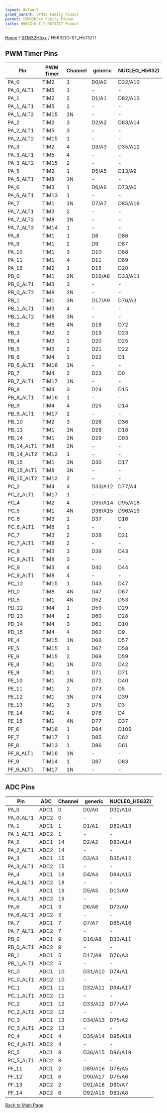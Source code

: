 ```yaml
---
layout: default
grand_parent: STM32 Family Pinout
parent: STM32H5xx Family Pinout
title: H563Z(G-I)T_H573ZIT Pinout
---
```


[Home](../../index.md) / [STM32H5xx](../index.md) / H563Z(G-I)T_H573ZIT

## PWM Timer Pins

| Pin | PWM Timer | Channel | generic | NUCLEO_H563ZI |
| --- | --- | --- | --- | --- |
| PA_0 | TIM2 | 1 | D0/A0 | D32/A10 |
| PA_0_ALT1 | TIM5 | 1 | - | - |
| PA_1 | TIM2 | 2 | D1/A1 | D82/A13 |
| PA_1_ALT1 | TIM5 | 2 | - | - |
| PA_1_ALT2 | TIM15 | 1N | - | - |
| PA_2 | TIM2 | 3 | D2/A2 | D83/A14 |
| PA_2_ALT1 | TIM5 | 3 | - | - |
| PA_2_ALT2 | TIM15 | 1 | - | - |
| PA_3 | TIM2 | 4 | D3/A3 | D35/A12 |
| PA_3_ALT1 | TIM5 | 4 | - | - |
| PA_3_ALT2 | TIM15 | 2 | - | - |
| PA_5 | TIM2 | 1 | D5/A5 | D13/A9 |
| PA_5_ALT1 | TIM8 | 1N | - | - |
| PA_6 | TIM3 | 1 | D6/A6 | D73/A0 |
| PA_6_ALT1 | TIM13 | 1 | - | - |
| PA_7 | TIM1 | 1N | D7/A7 | D85/A16 |
| PA_7_ALT1 | TIM3 | 2 | - | - |
| PA_7_ALT2 | TIM8 | 1N | - | - |
| PA_7_ALT3 | TIM14 | 1 | - | - |
| PA_8 | TIM1 | 1 | D8 | D86 |
| PA_9 | TIM1 | 2 | D9 | D87 |
| PA_10 | TIM1 | 3 | D10 | D88 |
| PA_11 | TIM1 | 4 | D11 | D89 |
| PA_15 | TIM2 | 1 | D15 | D20 |
| PB_0 | TIM1 | 2N | D16/A8 | D33/A11 |
| PB_0_ALT1 | TIM3 | 3 | - | - |
| PB_0_ALT2 | TIM8 | 2N | - | - |
| PB_1 | TIM1 | 3N | D17/A9 | D76/A3 |
| PB_1_ALT1 | TIM3 | 4 | - | - |
| PB_1_ALT2 | TIM8 | 3N | - | - |
| PB_2 | TIM8 | 4N | D18 | D72 |
| PB_3 | TIM2 | 2 | D19 | D23 |
| PB_4 | TIM3 | 1 | D20 | D25 |
| PB_5 | TIM3 | 2 | D21 | D22 |
| PB_6 | TIM4 | 1 | D22 | D1 |
| PB_6_ALT1 | TIM16 | 1N | - | - |
| PB_7 | TIM4 | 2 | D23 | D0 |
| PB_7_ALT1 | TIM17 | 1N | - | - |
| PB_8 | TIM4 | 3 | D24 | D15 |
| PB_8_ALT1 | TIM16 | 1 | - | - |
| PB_9 | TIM4 | 4 | D25 | D14 |
| PB_9_ALT1 | TIM17 | 1 | - | - |
| PB_10 | TIM2 | 3 | D26 | D36 |
| PB_13 | TIM1 | 1N | D28 | D18 |
| PB_14 | TIM1 | 2N | D29 | D93 |
| PB_14_ALT1 | TIM8 | 2N | - | - |
| PB_14_ALT2 | TIM12 | 1 | - | - |
| PB_15 | TIM1 | 3N | D30 | D17 |
| PB_15_ALT1 | TIM8 | 3N | - | - |
| PB_15_ALT2 | TIM12 | 2 | - | - |
| PC_2 | TIM4 | 4 | D33/A12 | D77/A4 |
| PC_2_ALT1 | TIM17 | 1 | - | - |
| PC_4 | TIM2 | 4 | D35/A14 | D95/A18 |
| PC_5 | TIM1 | 4N | D36/A15 | D96/A19 |
| PC_6 | TIM3 | 1 | D37 | D16 |
| PC_6_ALT1 | TIM8 | 1 | - | - |
| PC_7 | TIM3 | 2 | D38 | D21 |
| PC_7_ALT1 | TIM8 | 2 | - | - |
| PC_8 | TIM3 | 3 | D39 | D43 |
| PC_8_ALT1 | TIM8 | 3 | - | - |
| PC_9 | TIM3 | 4 | D40 | D44 |
| PC_9_ALT1 | TIM8 | 4 | - | - |
| PC_12 | TIM15 | 1 | D43 | D47 |
| PD_0 | TIM8 | 4N | D47 | D67 |
| PD_5 | TIM1 | 4N | D52 | D53 |
| PD_12 | TIM4 | 1 | D59 | D29 |
| PD_13 | TIM4 | 2 | D60 | D28 |
| PD_14 | TIM4 | 3 | D61 | D10 |
| PD_15 | TIM4 | 4 | D62 | D9 |
| PE_4 | TIM15 | 1N | D66 | D57 |
| PE_5 | TIM15 | 1 | D67 | D58 |
| PE_6 | TIM15 | 2 | D68 | D59 |
| PE_8 | TIM1 | 1N | D70 | D42 |
| PE_9 | TIM1 | 1 | D71 | D71 |
| PE_10 | TIM1 | 2N | D72 | D40 |
| PE_11 | TIM1 | 2 | D73 | D5 |
| PE_12 | TIM1 | 3N | D74 | D39 |
| PE_13 | TIM1 | 3 | D75 | D3 |
| PE_14 | TIM1 | 4 | D76 | D4 |
| PE_15 | TIM1 | 4N | D77 | D37 |
| PF_6 | TIM16 | 1 | D84 | D105 |
| PF_7 | TIM17 | 1 | D85 | D62 |
| PF_8 | TIM13 | 1 | D86 | D61 |
| PF_8_ALT1 | TIM16 | 1N | - | - |
| PF_9 | TIM14 | 1 | D87 | D63 |
| PF_9_ALT1 | TIM17 | 1N | - | - |


## ADC Pins

| Pin | ADC | Channel | generic | NUCLEO_H563ZI |
| --- | --- | --- | --- | --- |
| PA_0 | ADC1 | 0 | D0/A0 | D32/A10 |
| PA_0_ALT1 | ADC2 | 0 | - | - |
| PA_1 | ADC1 | 1 | D1/A1 | D82/A13 |
| PA_1_ALT1 | ADC2 | 1 | - | - |
| PA_2 | ADC1 | 14 | D2/A2 | D83/A14 |
| PA_2_ALT1 | ADC2 | 14 | - | - |
| PA_3 | ADC1 | 15 | D3/A3 | D35/A12 |
| PA_3_ALT1 | ADC2 | 15 | - | - |
| PA_4 | ADC1 | 18 | D4/A4 | D84/A15 |
| PA_4_ALT1 | ADC2 | 18 | - | - |
| PA_5 | ADC1 | 19 | D5/A5 | D13/A9 |
| PA_5_ALT1 | ADC2 | 19 | - | - |
| PA_6 | ADC1 | 3 | D6/A6 | D73/A0 |
| PA_6_ALT1 | ADC2 | 3 | - | - |
| PA_7 | ADC1 | 7 | D7/A7 | D85/A16 |
| PA_7_ALT1 | ADC2 | 7 | - | - |
| PB_0 | ADC1 | 9 | D16/A8 | D33/A11 |
| PB_0_ALT1 | ADC2 | 9 | - | - |
| PB_1 | ADC1 | 5 | D17/A9 | D76/A3 |
| PB_1_ALT1 | ADC2 | 5 | - | - |
| PC_0 | ADC1 | 10 | D31/A10 | D74/A1 |
| PC_0_ALT1 | ADC2 | 10 | - | - |
| PC_1 | ADC1 | 11 | D32/A11 | D94/A17 |
| PC_1_ALT1 | ADC2 | 11 | - | - |
| PC_2 | ADC1 | 12 | D33/A12 | D77/A4 |
| PC_2_ALT1 | ADC2 | 12 | - | - |
| PC_3 | ADC1 | 13 | D34/A13 | D75/A2 |
| PC_3_ALT1 | ADC2 | 13 | - | - |
| PC_4 | ADC1 | 4 | D35/A14 | D95/A18 |
| PC_4_ALT1 | ADC2 | 4 | - | - |
| PC_5 | ADC1 | 8 | D36/A15 | D96/A19 |
| PC_5_ALT1 | ADC2 | 8 | - | - |
| PF_11 | ADC1 | 2 | D89/A16 | D78/A5 |
| PF_12 | ADC1 | 6 | D90/A17 | D79/A6 |
| PF_13 | ADC2 | 2 | D91/A18 | D80/A7 |
| PF_14 | ADC2 | 6 | D92/A19 | D81/A8 |


[Back to Main Page](../../index.md)